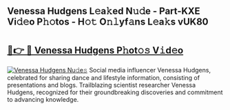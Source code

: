 ## Venessa Hudgens L𝚎a𝚔ed N𝚞𝚍e - Part-KXE Vi𝚍𝚎o P𝚑𝚘tos - H𝚘𝚝 O𝚗𝚕yf𝚊ns L𝚎a𝚔s vUK80

# <h2><a href="http://kf5nby.oniu.top/?m=Venessa+Hudgens">🔗👉 🔴 Venessa Hudgens P𝚑ot𝚘𝚜 V𝚒d𝚎o</a></h2>

[![Venessa Hudgens Nu𝚍e𝚜](https://i.imgur.com/0qMVB7G.gif)](http://kf5nby.oniu.top/?m=Venessa+Hudgens)
Social media influencer Venessa Hudgens, celebrated for sharing dance and lifestyle information, consisting of presentations and blogs. Trailblazing scientist researcher Venessa Hudgens, recognized for their groundbreaking discoveries and commitment to advancing knowledge.  

